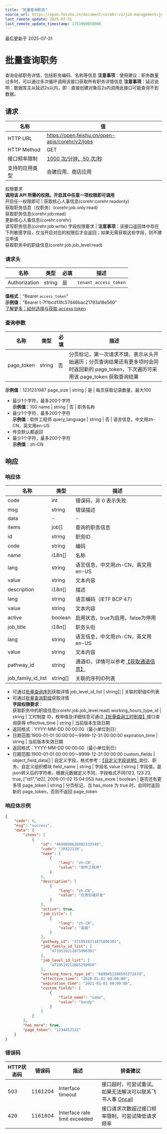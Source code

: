 ```yaml
---
title: "批量查询职务"
source_url: https://open.feishu.cn/document/corehr-v1/job-management/job/list
last_remote_update: 2025-07-31
last_remote_update_timestamp: 1753969058000
---
```

最后更新于 2025-07-31

# 批量查询职务

查询全部职务详情，包括职务编码、名称等信息
**注意事项**：使用建议：职务数量过多时，可以通过多次循环调用该接口获取所有职务详情信息
**注意事项**：延迟说明：数据库主从延迟2s以内，即：直接创建对象后2s内调用此接口可能查询不到数据。

## 请求
名称 | 值
---|---
HTTP URL | https://open.feishu.cn/open-apis/corehr/v2/jobs
HTTP Method | GET
接口频率限制 | [1000 次/分钟、50 次/秒](https://open.feishu.cn/document/ukTMukTMukTM/uUzN04SN3QjL1cDN)
支持的应用类型 | 自建应用、商店应用
权限要求  
            **调用该 API 所需的权限。开启其中任意一项权限即可调用**  
            开启任一权限即可 | 获取核心人事信息(corehr:corehr:readonly)  
            获取职务信息（仅职务）(corehr:job.only:read)  
            获取职务信息(corehr:job:read)  
            更新核心人事信息(corehr:corehr)  
            读写职务信息(corehr:job:write)
字段权限要求 | **注意事项**：该接口返回体中存在下列敏感字段，仅当开启对应的权限后才会返回；如果无需获取这些字段，则不建议申请  
        获取职务中的职级信息(corehr:job.job_level:read)

### 请求头

名称 | 类型 | 必填 | 描述
--- | --- | --- | ---
Authorization | string | 是 | `tenant_access_token`  
**值格式**："Bearer `access_token`"  
**示例值**："Bearer t-7f1bcd13fc57d46bac21793a18e560"  
[了解更多：如何选择与获取 access token](https://open.feishu.cn/document/uAjLw4CM/ugTN1YjL4UTN24CO1UjN/trouble-shooting/how-to-choose-which-type-of-token-to-use)

### 查询参数

名称 | 类型 | 必填 | 描述
--- | --- | --- | ---
page_token | string | 否 | 分页标记，第一次请求不填，表示从头开始遍历；分页查询结果还有更多项时会同时返回新的 page_token，下次遍历可采用该 page_token 获取查询结果  
**示例值**：1231231987
page_size | string | 是 | 每页获取记录数量，最大100  
- 最少1个字符，最多200个字符  
**示例值**：100
name | string | 否 | 职务名称  
- 最少1个字符，最多200个字符  
**示例值**：软件工程师
query_language | string | 否 | 语言信息，中文用zh-CN，英文用en-US  
- 传空默认都返回  
- 最少1个字符，最多200个字符  
**示例值**：zh-CN

## 响应

### 响应体

名称 | 类型 | 描述
--- | --- | ---
code | int | 错误码，非 0 表示失败
msg | string | 错误描述
data | \- | \-
items | job\[\] | 查询的职务信息
id | string | 职务ID
code | string | 编码
name | i18n\[\] | 名称
lang | string | 语言信息，中文用zh-CN，英文用en-US
value | string | 文本内容
description | i18n\[\] | 描述
lang | string | 语言编码（IETF BCP 47）
value | string | 文本内容
active | boolean | 启用状态，true为启用，false为停用
job_title | i18n\[\] | 职务头衔
lang | string | 语言信息，中文用zh-CN，英文用en-US
value | string | 文本内容
pathway_id | string | 通道ID，详情可以参考[【获取通道信息】](https://open.feishu.cn/document/uAjLw4CM/ukTMukTMukTM/corehr-v2/pathway/batch_get)
job_family_id_list | string\[\] | 关联的序列ID列表  
- 可通过[批量查询序列](https://open.feishu.cn/document/uAjLw4CM/ukTMukTMukTM/corehr-v2/job_family/batch_get)获取详情
job_level_id_list | string\[\] | 关联的职级ID列表  
- 可通过[批量查询职级](https://open.feishu.cn/document/uAjLw4CM/ukTMukTMukTM/corehr-v2/job_level/batch_get)获取详情  
**字段权限要求**：  
获取职务中的职级信息(corehr:job.job_level:read)
working_hours_type_id | string | 工时制度 ID，枚举值及详细信息可通过[【批量查询工时制度】](https://open.feishu.cn/document/uAjLw4CM/ukTMukTMukTM/reference/corehr-v1/working_hours_type/list)接口查询获得
effective_time | string | 当前版本生效日期  
- 返回格式：YYYY-MM-DD 00:00:00（最小单位到日）  
- 日期范围:1900-01-01 00:00:00～9999-12-31 00:00:00
expiration_time | string | 当前版本失效日期  
- 返回格式：YYYY-MM-DD 00:00:00（最小单位到日）  
- 日期范围:1900-01-01 00:00:00～9999-12-31 00:00:00
custom_fields | object_field_data\[\] | 自定义字段，格式参考：[【自定义字段说明】](https://open.feishu.cn/document/uAjLw4CM/ukTMukTMukTM/reference/corehr-v1/custom-fields-guide)岗位、职务、自定义组织模块
field_name | string | 字段名
value | string | 字段值，是json转义后的字符串，根据元数据定义不同，字段格式不同(123, 123.23, true, [\"id1\",\"id2\], 2006-01-02 15:04:05])
has_more | boolean | 是否还有更多项
page_token | string | 分页标记，当 has_more 为 true 时，会同时返回新的 page_token，否则不返回 page_token

### 响应体示例
```json
{
    "code": 0,
    "msg": "success",
    "data": {
        "items": [
            {
                "id": "4698040628992333549",
                "code": "JP422119",
                "name": [
                    {
                        "lang": "zh-CN",
                        "value": "软件工程师"
                    }
                ],
                "description": [
                    {
                        "lang": "zh-CN",
                        "value": "负责后端开发"
                    }
                ],
                "active": true,
                "job_title": [
                    {
                        "lang": "zh-CN",
                        "value": "高级"
                    }
                ],
                "pathway_id": "4719519211875096301",
                "job_family_id_list": [
                    "4719519211875096301"
                ],
                "job_level_id_list": [
                    "4719519212005299950"
                ],
                "working_hours_type_id": "6890452208593372679",
                "effective_time": "2020-01-01 00:00:00",
                "expiration_time": "2021-01-01 00:00:00",
                "custom_fields": [
                    {
                        "field_name": "name",
                        "value": "Sandy"
                    }
                ]
            }
        ],
        "has_more": true,
        "page_token": "1234452132"
    }
}
```

### 错误码

HTTP状态码 | 错误码 | 描述 | 排查建议
--- | --- | --- | ---
503 | 1161204 | Interface timeout | 接口超时，可尝试重试。如果无法解决可以联系飞书人事 [Oncall](https://applink.feishu.cn/TLJpeNdW)
429 | 1161604 | Interface rate limit exceeded | 接口请求次数超过接口频率限制，可尝试降低请求频率
